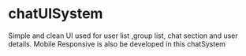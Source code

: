 # chatUISystem
Simple and clean UI used for user list ,group list, chat section and user details. Mobile Responsive is also be developed in this chatSystem
